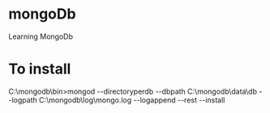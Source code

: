 # mongoDb
Learning MongoDb
# To install
C:\mongodb\bin>mongod --directoryperdb --dbpath C:\mongodb\data\db --logpath C:\mongodb\log\mongo.log --logappend --rest --install
